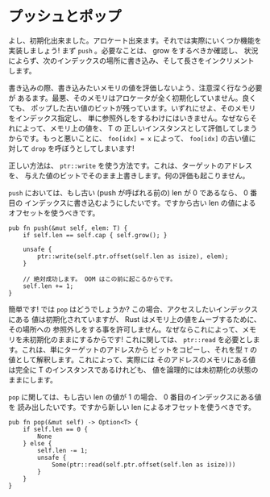 <!--
# Push and Pop
-->

# プッシュとポップ

<!--
Alright. We can initialize. We can allocate. Let's actually implement some
functionality! Let's start with `push`. All it needs to do is check if we're
full to grow, unconditionally write to the next index, and then increment our
length.
-->

よし、初期化出来ました。アロケート出来ます。それでは実際にいくつか機能を
実装しましょう! まず `push` 。必要なことは、 grow をするべきか確認し、
状況によらず、次のインデックスの場所に書き込み、そして長さをインクリメント
します。

<!--
To do the write we have to be careful not to evaluate the memory we want to write
to. At worst, it's truly uninitialized memory from the allocator. At best it's the
bits of some old value we popped off. Either way, we can't just index to the memory
and dereference it, because that will evaluate the memory as a valid instance of
T. Worse, `foo[idx] = x` will try to call `drop` on the old value of `foo[idx]`!
-->

書き込みの際、書き込みたいメモリの値を評価しないよう、注意深く行なう必要が
あるます。最悪、そのメモリはアロケータが全く初期化していません。良くても、
ポップした古い値のビットが残っています。いずれにせよ、そのメモリをインデックス指定し、
単に参照外しをするわけにはいきません。なぜならそれによって、メモリ上の値を、 T の
正しいインスタンスとして評価してしまうからです。もっと悪いことに、 `foo[idx] = x` によって、
`foo[idx]` の古い値に対して `drop` を呼ぼうとしてしまいます!

<!--
The correct way to do this is with `ptr::write`, which just blindly overwrites the
target address with the bits of the value we provide. No evaluation involved.
-->

正しい方法は、 `ptr::write` を使う方法です。これは、ターゲットのアドレスを、
与えた値のビットでそのまま上書きします。何の評価も起こりません。

<!--
For `push`, if the old len (before push was called) is 0, then we want to write
to the 0th index. So we should offset by the old len.
-->

`push` においては、もし古い (push が呼ばれる前の) len が 0 であるなら、 0 番目の
インデックスに書き込むようにしたいです。ですから古い len の値によるオフセットを使うべきです。

```rust,ignore
pub fn push(&mut self, elem: T) {
    if self.len == self.cap { self.grow(); }

    unsafe {
        ptr::write(self.ptr.offset(self.len as isize), elem);
    }

    // 絶対成功します。 OOM はこの前に起こるからです。
    self.len += 1;
}
```

<!--
Easy! How about `pop`? Although this time the index we want to access is
initialized, Rust won't just let us dereference the location of memory to move
the value out, because that would leave the memory uninitialized! For this we
need `ptr::read`, which just copies out the bits from the target address and
interprets it as a value of type T. This will leave the memory at this address
logically uninitialized, even though there is in fact a perfectly good instance
of T there.
-->

簡単です! では `pop` はどうでしょうか? この場合、アクセスしたいインデックスにある
値は初期化されていますが、 Rust はメモリ上の値をムーブするために、その場所への
参照外しをする事を許可しません。なぜならこれによって、メモリを未初期化のままにするからです!
これに関しては、 `ptr::read` を必要とします。これは、単にターゲットのアドレスから
ビットをコピーし、それを型 `T` の値として解釈します。これによって、実際には
そのアドレスのメモリにある値は完全に T のインスタンスであるけれども、
値を論理的には未初期化の状態のままにします。

<!--
For `pop`, if the old len is 1, we want to read out of the 0th index. So we
should offset by the new len.
-->

`pop` に関しては、もし古い len の値が 1 の場合、 0 番目のインデックスにある値を
読み出したいです。ですから新しい len によるオフセットを使うべきです。

```rust,ignore
pub fn pop(&mut self) -> Option<T> {
    if self.len == 0 {
        None
    } else {
        self.len -= 1;
        unsafe {
            Some(ptr::read(self.ptr.offset(self.len as isize)))
        }
    }
}
```
